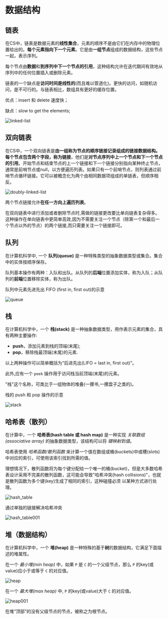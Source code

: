 # 数据结构



## 链表

在CS中，链表是数据元素的**线性集合**，元素的顺序不是由它们在内存中的物理位置给出的。**每个元素指向下一个元素**。它是由**一组节点**组成的数据结构，这些节点一起，表示序列。

每个节点由**数据**和**到序列中下一个节点的引用**，这种结构允许在迭代期间有效地从序列中的任何位置插入或删除元素。

链表的一个缺点是**访问时间是线性的**(而且难以管道化)。更快的访问，如随机访问，是不可行的。与链表相比，数组具有更好的缓存位置。

优点：insert 和 delete 速度快；

缺点：slow to get the elements;

![linked-list](/Users/liuchao/Documents/GitHub/note/%E5%89%8D%E7%AB%AF/%E6%95%B0%E6%8D%AE%E7%BB%93%E6%9E%84%E5%92%8C%E7%AE%97%E6%B3%95/image/linked-list.svg)



## 双向链表

在CS中，一个双向链表是**由一组称为节点的顺序链接记录组成的链接数据结构。**每个节点包含两个字段，称为**链接**，他们是**对节点序列中上一个节点和下一个节点的引用**。开始节点和结束节点的上一个链接和下一个链接分别指向某种终止节点，通常是前哨节点或null，以方便遍历列表。如果只有一个前哨节点，则列表通过前哨节点循环链接。它可以被概念化为两个由相同数据项组成的单链表，但顺序相反。

![doubly-linked-list](/Users/liuchao/Documents/GitHub/note/%E5%89%8D%E7%AB%AF/%E6%95%B0%E6%8D%AE%E7%BB%93%E6%9E%84%E5%92%8C%E7%AE%97%E6%B3%95/image/doubly-linked-list.svg)

两个节点链接允许**在任一方向上遍历列表**。

在双向链表中进行添加或者删除节点时,需做的链接更改要比单向链表复杂得多。这种操作在单向链表中更简单高效,因为不需要关注一个节点（除第一个和最后一个节点以外的节点）的两个链接,而只需要关注一个链接即可。



## 队列

在计算机科学中, 一个 **队列(queue)** 是一种特殊类型的抽象数据类型或集合。集合中的实体按顺序保存。

队列基本操作有两种：入队和出队。从队列的**后端**位置添加实体，称为入队；从队列的**前端**位置移除实体，称为出队。

队列中元素先进先出 FIFO (first in, first out)的示意

![queue](/Users/liuchao/Documents/GitHub/note/%E5%89%8D%E7%AB%AF/%E6%95%B0%E6%8D%AE%E7%BB%93%E6%9E%84%E5%92%8C%E7%AE%97%E6%B3%95/image/queue.svg)



## 栈

在计算机科学中，一个 **栈(stack)** 是一种抽象数据类型，用作表示元素的集合，具有两种主要操作:

- **push**，添加元素到栈的顶端(末尾);
- **pop**，移除栈最顶端(末尾)的元素.

以上两种操作可以简单概括为“后进先出(LIFO = last in, first out)”。

此外,应有一个 `peek` 操作用于访问栈当前顶端(末尾)的元素。

"栈"这个名称，可类比于一组物体的堆叠(一摞书,一摞盘子之类的)。

栈的 push 和 pop 操作的示意

![stack](/Users/liuchao/Documents/GitHub/note/%E5%89%8D%E7%AB%AF/%E6%95%B0%E6%8D%AE%E7%BB%93%E6%9E%84%E5%92%8C%E7%AE%97%E6%B3%95/image/stack.png)



## 哈希表（散列）

在计算中，一个 **哈希表(hash table 或 hash map)** 是一种实现 *关联数组(associative array)* 的抽象数据类型，该结构可以将 *键映射到值*。

哈希表使用 *哈希函数/散列函数* 来计算一个值在数组或桶(buckets)中或槽(slots)中对应的索引，可使用该索引找到所需的值。

理想情况下，散列函数将为每个键分配给一个唯一的桶(bucket)，但是大多数哈希表设计采用不完美的散列函数，这可能会导致"哈希冲突(hash collisions)"，也就是散列函数为多个键(key)生成了相同的索引，这种碰撞必须 以某种方式进行处理。

![hash_table](/Users/liuchao/Documents/GitHub/note/%E5%89%8D%E7%AB%AF/%E6%95%B0%E6%8D%AE%E7%BB%93%E6%9E%84%E5%92%8C%E7%AE%97%E6%B3%95/image/hash_table.svg)

通过单独的链接解决哈希冲突

![hash_table001](/Users/liuchao/Documents/GitHub/note/%E5%89%8D%E7%AB%AF/%E6%95%B0%E6%8D%AE%E7%BB%93%E6%9E%84%E5%92%8C%E7%AE%97%E6%B3%95/image/hash_table001.svg)



## 堆（数据结构）

在计算机科学中，一个 **堆(heap)** 是一种特殊的基于**树**的数据结构，它满足下面描述的堆属性。

在一个 *最小堆(min heap)* 中，如果 `P` 是 `C` 的一个父级节点，那么 `P` 的key(或value)应小于或等于 `C` 的对应值。

![heap](/Users/liuchao/Documents/GitHub/note/%E5%89%8D%E7%AB%AF/%E6%95%B0%E6%8D%AE%E7%BB%93%E6%9E%84%E5%92%8C%E7%AE%97%E6%B3%95/image/heap.png)

在一个 *最大堆(max heap)* 中, `P` 的key(或value)大于 `C` 的对应值。

![heap001](/Users/liuchao/Documents/GitHub/note/%E5%89%8D%E7%AB%AF/%E6%95%B0%E6%8D%AE%E7%BB%93%E6%9E%84%E5%92%8C%E7%AE%97%E6%B3%95/image/heap001.svg)

在堆“顶部”的没有父级节点的节点，被称之为根节点。